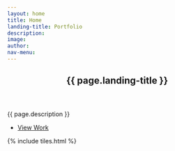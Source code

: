 ```yaml
---
layout: home
title: Home
landing-title: Portfolio
description: 
image: 
author: 
nav-menu: 
---
```


<!-- Banner -->
<section id="banner">
	<div class="inner">
		<header class="major">
			<h2>{{ page.landing-title }}</h2>
		</header>
		<p>{{ page.description }}</p>
		<ul class="actions">
			<li><a href="#one" class="button next scrolly">View Work</a></li>
		</ul>
	</div>
</section>

<!-- Main -->
<div id="main">



<!-- One -->
{% include tiles.html %}

</div>

